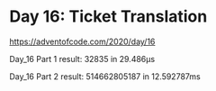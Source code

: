 # Day 16: Ticket Translation #
https://adventofcode.com/2020/day/16


Day_16 Part 1 result: 32835 in 29.486µs

Day_16 Part 2 result: 514662805187 in 12.592787ms

